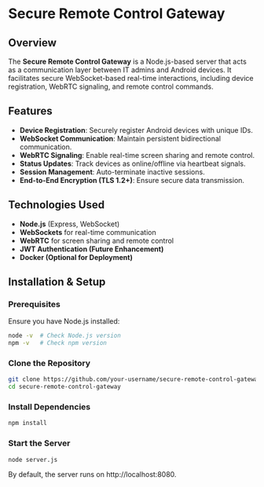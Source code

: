 # Secure Remote Control Gateway

## Overview
The **Secure Remote Control Gateway** is a Node.js-based server that acts as a communication layer between IT admins and Android devices. It facilitates secure WebSocket-based real-time interactions, including device registration, WebRTC signaling, and remote control commands.

## Features
- **Device Registration**: Securely register Android devices with unique IDs.
- **WebSocket Communication**: Maintain persistent bidirectional communication.
- **WebRTC Signaling**: Enable real-time screen sharing and remote control.
- **Status Updates**: Track devices as online/offline via heartbeat signals.
- **Session Management**: Auto-terminate inactive sessions.
- **End-to-End Encryption (TLS 1.2+)**: Ensure secure data transmission.

## Technologies Used
- **Node.js** (Express, WebSocket)
- **WebSockets** for real-time communication
- **WebRTC** for screen sharing and remote control
- **JWT Authentication (Future Enhancement)**
- **Docker (Optional for Deployment)**

## Installation & Setup
### Prerequisites
Ensure you have Node.js installed:
```sh
node -v  # Check Node.js version
npm -v   # Check npm version
```
### Clone the Repository
```sh
git clone https://github.com/your-username/secure-remote-control-gateway.git
cd secure-remote-control-gateway
```

### Install Dependencies
```sh
npm install
```
### Start the Server
```sh
node server.js
```
By default, the server runs on http://localhost:8080.